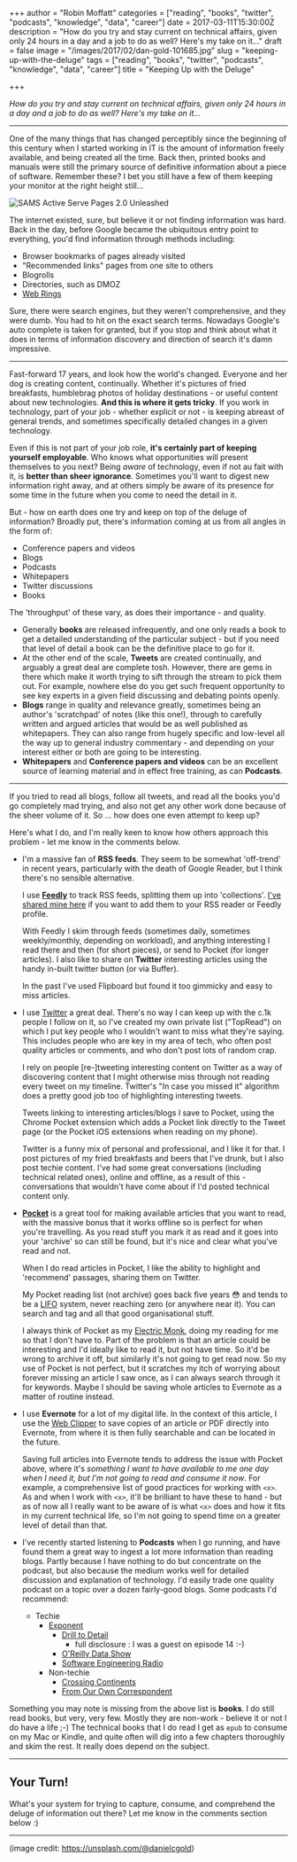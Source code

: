 +++
author = "Robin Moffatt"
categories = ["reading", "books", "twitter", "podcasts", "knowledge", "data", "career"]
date = 2017-03-11T15:30:00Z
description = "How do you try and stay current on technical affairs, given only 24 hours in a day and a job to do as well? Here's my take on it..."
draft = false
image = "/images/2017/02/dan-gold-101685.jpg"
slug = "keeping-up-with-the-deluge"
tags = ["reading", "books", "twitter", "podcasts", "knowledge", "data", "career"]
title = "Keeping Up with the Deluge"

+++

_How do you try and stay current on technical affairs, given only 24 hours in a day and a job to do as well? Here's my take on it..._

---

One of the many things that has changed perceptibly since the beginning of this century when I started working in IT is the amount of information freely available, and being created all the time. Back then, printed books and manuals were still the primary source of definitive information about a piece of software. Remember these? I bet you still have a few of them keeping your monitor at the right height still... 

![SAMS Active Serve Pages 2.0 Unleashed](https://images-na.ssl-images-amazon.com/images/I/51PDHEZZ65L.jpg)

The internet existed, sure, but believe it or not finding information was hard. 
Back in the day, before Google became the ubiquitous entry point to everything, you'd find information through methods including: 

* Browser bookmarks of pages already visited
* "Recommended links" pages from one site to others
* Blogrolls
* Directories, such as DMOZ
* [Web Rings](https://en.wikipedia.org/wiki/Webring)

Sure, there were search engines, but they weren't comprehensive, and they were dumb. You had to hit on the exact search terms. Nowadays Google's auto complete is taken for granted, but if you stop and think about what it does in terms of information discovery and direction of search it's damn impressive. 

---

Fast-forward 17 years, and look how the world's changed. Everyone and her dog is creating content, continually. Whether it's pictures of fried breakfasts, humblebrag photos of holiday destinations - or useful content about new technologies. **And this is where it gets tricky**. If you work in technology, part of your job - whether explicit or not - is keeping abreast of general trends, and sometimes specifically detailed changes in a given technology. 

Even if this is not part of your job role, **it's certainly part of keeping yourself employable**. Who knows what opportunities will present themselves to you next? Being _aware_ of technology, even if not au fait with it, is **better than sheer ignorance**. Sometimes you'll want to digest new information right away, and at others simply be aware of its presence for some time in the future when you come to need the detail in it.

But - how on earth does one try and keep on top of the deluge of information? Broadly put, there's information coming at us from all angles in the form of: 

* Conference papers and videos
* Blogs
* Podcasts
* Whitepapers
* Twitter discussions
* Books

The 'throughput' of these vary, as does their importance - and quality. 

* Generally **books** are released infrequently, and one only reads a book to get a detailed understanding of the particular subject - but if you need that level of detail a book can be the definitive place to go for it. 
* At the other end of the scale, **Tweets** are created continually, and arguably a great deal are complete tosh. However, there are gems in there which make it worth trying to sift through the stream to pick them out. For example, nowhere else do you get such frequent opportunity to see key experts in a given field discussing and debating points openly. 
* **Blogs** range in quality and relevance greatly, sometimes being an author's 'scratchpad' of notes (like this one!), through to carefully written and argued articles that would be as well published as whitepapers. They can also range from hugely specific and low-level all the way up to general industry commentary - and depending on your interest either or both are going to be interesting. 
* **Whitepapers** and **Conference papers and videos** can be an excellent source of learning material and in effect free training, as can **Podcasts**.

---


If you tried to read all blogs, follow all tweets, and read all the books you'd go completely mad trying, and also not get any other work done because of the sheer volume of it. So ... how does one even attempt to keep up? 

Here's what I do, and I'm really keen to know how others approach this problem - let me know in the comments below. 

* I'm a massive fan of **RSS feeds**. They seem to be somewhat 'off-trend' in recent years, particularly with the death of Google Reader, but I think there's no sensible alternative. 

    I use **[Feedly](http://feedly.com/)** to track RSS feeds, splitting them up into 'collections'. [I've shared mine here](http://feedly.com/rmoff/) if you want to add them to your RSS reader or Feedly profile. 

    With Feedly I skim through feeds (sometimes daily, sometimes weekly/monthly, depending on workload), and anything interesting I read there and then (for short pieces), or send to Pocket (for longer articles). I also like to share on **Twitter** interesting articles using the handy in-built twitter button (or via Buffer). 

    In the past I've used Flipboard but found it too gimmicky and easy to miss articles. 

* I use [Twitter](https://twitter.com/rmoff/) a great deal. There's no way I can keep up with the c.1k people I follow on it, so I've created my own private list ("TopRead") on which I put key people who I wouldn't want to miss what they're saying. This includes people who are key in my area of tech, who often post quality articles or comments, and who don't post lots of random crap. 

    I rely on people [re-]tweeting interesting content on Twitter as a way of discovering content that I might otherwise miss through not reading every tweet on my timeline. Twitter's "In case you missed it" algorithm does a pretty good job too of highlighting interesting tweets. 

    Tweets linking to interesting articles/blogs I save to Pocket, using the Chrome Pocket extension which adds a Pocket link directly to the Tweet page (or the Pocket iOS extensions when reading on my phone). 

    Twitter is a funny mix of personal and professional, and I like it for that. I post pictures of my fried breakfasts and beers that I've drunk, but I also post techie content. I've had some great conversations (including technical related ones), online and offline, as a result of this - conversations that wouldn't have come about if I'd posted technical content only. 

* **[Pocket](https://getpocket.com)** is a great tool for making available articles that you want to read, with the massive bonus that it works offline so is perfect for when you're travelling. As you read stuff you mark it as read and it goes into your 'archive' so can still be found, but it's nice and clear what you've read and not. 

    When I do read articles in Pocket, I like the ability to highlight and 'recommend' passages, sharing them on Twitter. 

    My Pocket reading list (not archive) goes back five years 😳 and tends to be a [LIFO](https://en.wikipedia.org/wiki/LIFO) system, never reaching zero (or anywhere near it). You can search and tag and all that good organisational stuff. 

    I always think of Pocket as my [Electric Monk](http://theelectricmonk.com/ElectricMonk.html), doing my reading for me so that I don't have to. Part of the problem is that an article could be interesting and I'd ideally like to read it, but not have time. So it'd be wrong to archive it off, but similarly it's not going to get read now. So my use of Pocket is not perfect, but it scratches my itch of worrying about forever missing an article I saw once, as I can always search through it for keywords. Maybe I should be saving whole articles to Evernote as a matter of routine instead. 

* I use **Evernote** for a lot of my digital life. In the context of this article, I use the [Web Clipper](https://evernote.com/webclipper/) to save copies of an article or PDF directly into Evernote, from where it is then fully searchable and can be located in the future. 

  Saving full articles into Evernote tends to address the issue with Pocket above, where it's *something I want to have available to me one day when I need it, but I'm not going to read and consume it *now**. For example, a comprehensive list of good practices for working with `<x>`. As and when I work with `<x>`, it'll be brilliant to have these to hand - but as of now all I really want to be aware of is what `<x>` does and how it fits in my current technical life, so I'm not going to spend time on a greater level of detail than that. 

* I've recently started listening to **Podcasts** when I go running, and have found them a great way to ingest a lot more information than reading blogs. Partly because I have nothing to do but concentrate on the podcast, but also because the medium works well for detailed discussion and explanation of technology. I'd easily trade one quality podcast on a topic over a dozen fairly-good blogs. Some podcasts I'd recommend: 

  * Techie
      * [Exponent](http://exponent.fm/)
        * [Drill to Detail](http://www.drilltodetail.com/)
            * full disclosure : I was a guest on episode 14 :-)
        * [O'Reilly Data Show](https://soundcloud.com/oreilly-radar/sets/the-oreilly-data-show-podcast)
        * [Software Engineering Radio](http://www.se-radio.net/category/episodes/)
    * Non-techie
        * [Crossing Continents](http://www.bbc.co.uk/programmes/b006qt55/episodes/downloads)
        * [From Our Own Correspondent](http://www.bbc.co.uk/programmes/p02nrtpm/episodes/downloads)

Something you may note is missing from the above list is **books**. I do still read books, but very, very few. Mostly they are non-work - believe it or not I do have a life ;-) 
The technical books that I do read I get as `epub` to consume on my Mac or Kindle, and quite often will dig into a few chapters thoroughly and skim the rest. It really does depend on the subject.

--- 

## Your Turn!

What's your system for trying to capture, consume, and comprehend the deluge of information out there? Let me know in the comments section below :)

---
(image credit: https://unsplash.com/@danielcgold)